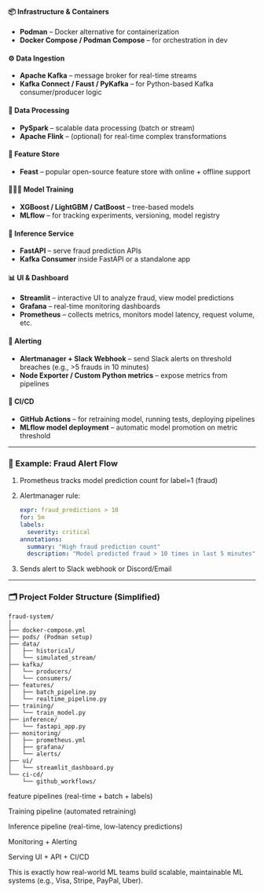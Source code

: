 
#### 📦 **Infrastructure & Containers**

* **Podman** – Docker alternative for containerization
* **Docker Compose / Podman Compose** – for orchestration in dev

#### ⚙️ **Data Ingestion**

* **Apache Kafka** – message broker for real-time streams
* **Kafka Connect / Faust / PyKafka** – for Python-based Kafka consumer/producer logic

#### 🔄 **Data Processing**

* **PySpark** – scalable data processing (batch or stream)
* **Apache Flink** – (optional) for real-time complex transformations

#### 💾 **Feature Store**

* **Feast** – popular open-source feature store with online + offline support

#### 🏋🏽‍♂️ **Model Training**

* **XGBoost / LightGBM / CatBoost** – tree-based models
* **MLflow** – for tracking experiments, versioning, model registry

#### 🔮 **Inference Service**

* **FastAPI** – serve fraud prediction APIs
* **Kafka Consumer** inside FastAPI or a standalone app

#### 📊 **UI & Dashboard**

* **Streamlit** – interactive UI to analyze fraud, view model predictions
* **Grafana** – real-time monitoring dashboards
* **Prometheus** – collects metrics, monitors model latency, request volume, etc.

#### 📡 **Alerting**

* **Alertmanager + Slack Webhook** – send Slack alerts on threshold breaches (e.g., >5 frauds in 10 minutes)
* **Node Exporter / Custom Python metrics** – expose metrics from pipelines

#### 🔁 **CI/CD**

* **GitHub Actions** – for retraining model, running tests, deploying pipelines
* **MLflow model deployment** – automatic model promotion on metric threshold

---

### 🚨 Example: Fraud Alert Flow

1. Prometheus tracks model prediction count for label=1 (fraud)
2. Alertmanager rule:

   ```yaml
   expr: fraud_predictions > 10
   for: 5m
   labels:
     severity: critical
   annotations:
     summary: "High fraud prediction count"
     description: "Model predicted fraud > 10 times in last 5 minutes"
   ```
3. Sends alert to Slack webhook or Discord/Email

---

### 🗂 Project Folder Structure (Simplified)

```
fraud-system/
│
├── docker-compose.yml
├── pods/ (Podman setup)
├── data/
│   ├── historical/
│   └── simulated_stream/
├── kafka/
│   └── producers/
│   └── consumers/
├── features/
│   ├── batch_pipeline.py
│   └── realtime_pipeline.py
├── training/
│   └── train_model.py
├── inference/
│   └── fastapi_app.py
├── monitoring/
│   ├── prometheus.yml
│   ├── grafana/
│   └── alerts/
├── ui/
│   └── streamlit_dashboard.py
└── ci-cd/
    └── github_workflows/
```


feature pipelines (real-time + batch + labels)

Training pipeline (automated retraining)

Inference pipeline (real-time, low-latency predictions)

Monitoring + Alerting

Serving UI + API + CI/CD

This is exactly how real-world ML teams build scalable, maintainable ML systems (e.g., Visa, Stripe, PayPal, Uber).
